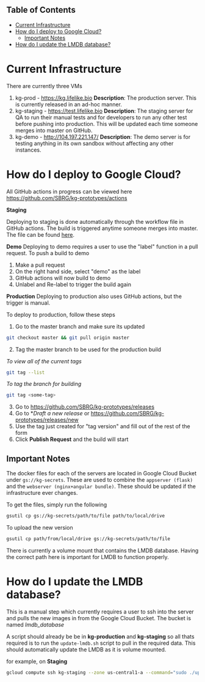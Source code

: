 ## Table of Contents
- [Current Infrastructure](#current-infrastructure)
- [How do I deploy to Google Cloud?](#how-do-i-deploy-to-google-cloud)
  - [Important Notes](#important-notes)
- [How do I update the LMDB database?](#how-do-i-update-the-lmdb-database)

# Current Infrastructure
There are currently three VMs
1. kg-prod - https://kg.lifelike.bio
   **Description**: The production server. This is currently released in an ad-hoc manner.
2. kg-staging - https://test.lifelike.bio
   **Description**: The staging server for QA to run their manual tests and for developers to run any other test before pushing into production. This will be updated each time someone merges into master on GitHub.
3. kg-demo - http://104.197.221.147/
   **Description**: The demo server is for testing anything in its own sandbox without affecting any other instances.


# How do I deploy to Google Cloud?

All GitHub actions in progress can be viewed here
https://github.com/SBRG/kg-prototypes/actions

__Staging__

Deploying to staging is done automatically through the workflow file in GitHub actions. The build is triggered anytime someone merges into master. The file can be found [here](./../../.github/workflows/staging.yml).

__Demo__
Deploying to demo requires a user to use the "label" function in a pull request. To push a build to demo
1. Make a pull request
2. On the right hand side, select "demo" as the label
3. GitHub actions will now build to demo
4. Unlabel and Re-label to trigger the build again

__Production__
Deploying to production also uses GitHub actions, but the trigger is manual.

To deploy to production, follow these steps
1. Go to the master branch and make sure its updated
```bash
git checkout master && git pull origin master
```
2. Tag the master branch to be used for the production build

*To view all of the current tags*
```bash
git tag --list
```
*To tag the branch for building*
```bash
git tag <some-tag>
```

3. Go to https://github.com/SBRG/kg-prototypes/releases
4. Go to **Draft a new release* or https://github.com/SBRG/kg-prototypes/releases/new
5. Use the tag just created for "tag version" and fill out of the rest of the form
6. Click **Publish Request** and the build will start

## Important Notes
The docker files for each of the servers are located in Google Cloud Bucket under `gs://kg-secrets`. These are used to combine the `appserver (flask)` and the `webserver (nginx+angular bundle)`. These should be updated if the infrastructure ever changes.

To get the files, simply run the following
```bash
gsutil cp gs://kg-secrets/path/to/file path/to/local/drive
```

To upload the new version
```bash
gsutil cp path/from/local/drive gs://kg-secrets/path/to/file
```

There is currently a volume mount that contains the LMDB database. Having the correct path here is important for LMDB to function properly.

# How do I update the LMDB database?

This is a manual step which currently requires a user to ssh into the server and pulls the new images in from the Google Cloud Bucket. The bucket is named *lmdb_database*

A script should already be be in **kg-production** and **kg-staging** so all thats required is to run the `update-lmdb.sh` script to pull in the required data. This should automatically update the LMDB as it is volume mounted.

for example, on **Staging**

```bash
gcloud compute ssh kg-staging --zone us-central1-a --command="sudo ./update-lmdb.sh";
```
